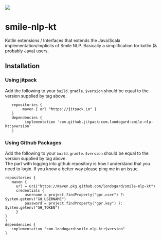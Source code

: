 [![](https://jitpack.io/v/com.londogard/smile-nlp-kt.svg)](https://jitpack.io/#com.londogard/smile-nlp-kt)

# smile-nlp-kt
Kotlin extensions / Interfaces that extends the Java/Scala implementation/implicits of Smile NLP. Basically a simplification for kotlin (&amp; probably Java) users.

## Installation
### Using jitpack
Add the following to your `build.gradle`. `$version` should be equal to the version supplied by tag above.
``` 
   repositories {
        maven { url "https://jitpack.io" }
   }
   dependencies {
         implementation 'com.github.jitpack:com.londogard:smile-nlp-kt:$version'
   }
```
### Using Github Packages
Add the following to your `build.gradle`. `$version` should be equal to the version supplied by tag above.  
The part with logging into github repository is how I understand that you need to login. If you know a better way please ping me in an issue.
```
repositories {
   maven {
     url = uri("https://maven.pkg.github.com/londogard/smile-nlp-kt")
     credentials {
         username = project.findProperty("gpr.user") ?: System.getenv("GH_USERNAME")
         password = project.findProperty("gpr.key") ?: System.getenv("GH_TOKEN")
     }
}
}
dependencies {
   implementation "com.londogard:smile-nlp-kt:$version"
}
```
